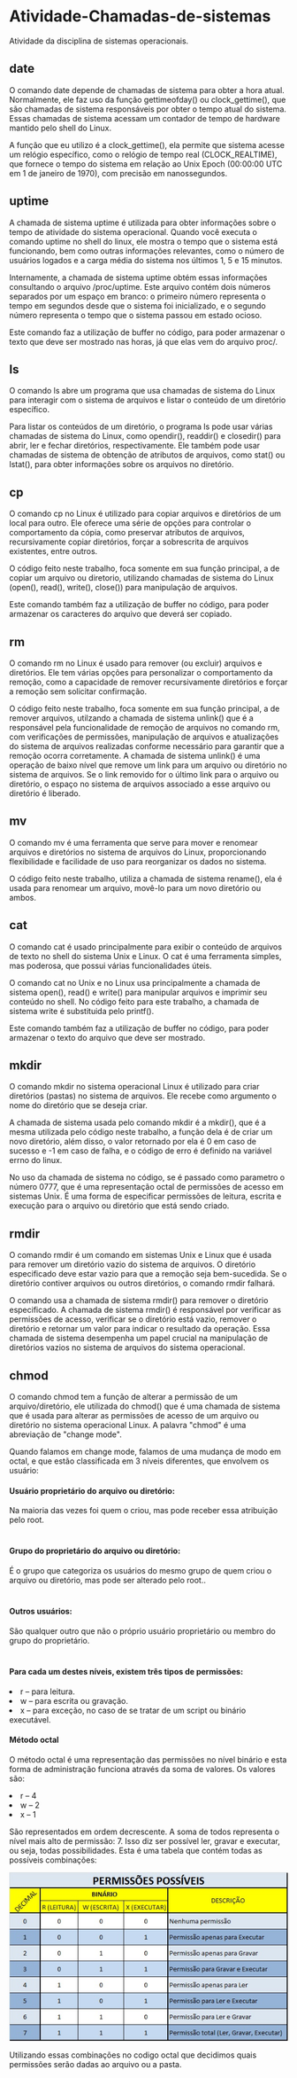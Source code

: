 # Atividade-Chamadas-de-sistemas
Atividade da disciplina de sistemas operacionais.

## date
O comando date depende de chamadas de sistema para obter a hora atual. Normalmente, ele faz uso da função gettimeofday() ou clock_gettime(), que são chamadas de sistema responsáveis por obter o tempo atual do sistema. Essas chamadas de sistema acessam um contador de tempo de hardware mantido pelo shell do Linux.

A função que eu utilizo é a clock_gettime(), ela permite que sistema acesse um relógio específico, como o relógio de tempo real (CLOCK_REALTIME), que fornece o tempo do sistema em relação ao Unix Epoch (00:00:00 UTC em 1 de janeiro de 1970), com precisão em nanossegundos. 

## uptime

A chamada de sistema uptime é utilizada para obter informações sobre o tempo de atividade do sistema operacional. Quando você executa o comando uptime no shell do linux, ele mostra o tempo que o sistema está funcionando, bem como outras informações relevantes, como o número de usuários logados e a carga média do sistema nos últimos 1, 5 e 15 minutos.

Internamente, a chamada de sistema uptime obtém essas informações consultando o arquivo /proc/uptime. Este arquivo contém dois números separados por um espaço em branco: o primeiro número representa o tempo em segundos desde que o sistema foi inicializado, e o segundo número representa o tempo que o sistema passou em estado ocioso.

Este comando faz a utilização de buffer no código, para poder armazenar o texto que deve ser mostrado nas horas, já que elas vem do arquivo proc/.

## ls

O comando ls abre um programa que usa chamadas de sistema do Linux para interagir com o sistema de arquivos e listar o conteúdo de um diretório específico.

Para listar os conteúdos de um diretório, o programa ls pode usar várias chamadas de sistema do Linux, como opendir(), readdir() e closedir() para abrir, ler e fechar diretórios, respectivamente. Ele também pode usar chamadas de sistema de obtenção de atributos de arquivos, como stat() ou lstat(), para obter informações sobre os arquivos no diretório.

## cp

O comando cp no Linux é utilizado para copiar arquivos e diretórios de um local para outro. Ele oferece uma série de opções para controlar o comportamento da cópia, como preservar atributos de arquivos, recursivamente copiar diretórios, forçar a sobrescrita de arquivos existentes, entre outros.

O código feito neste trabalho, foca somente em sua função principal, a de copiar um arquivo ou diretorio, utilizando chamadas de sistema do Linux (open(), read(), write(), close()) para manipulação de arquivos. 

Este comando também faz a utilização de buffer no código, para poder armazenar os caracteres do arquivo que deverá ser copiado.

## rm 

O comando rm no Linux é usado para remover (ou excluir) arquivos e diretórios. Ele tem várias opções para personalizar o comportamento da remoção, como a capacidade de remover recursivamente diretórios e forçar a remoção sem solicitar confirmação.

O código feito neste trabalho, foca somente em sua função principal, a de remover arquivos, utilzando a chamada de sistema unlink() que é a responsável pela funcionalidade de remoção de arquivos no comando rm, com verificações de permissões, manipulação de arquivos e atualizações do sistema de arquivos realizadas conforme necessário para garantir que a remoção ocorra corretamente. A chamada de sistema unlink() é uma operação de baixo nível que remove um link para um arquivo ou diretório no sistema de arquivos. Se o link removido for o último link para o arquivo ou diretório, o espaço no sistema de arquivos associado a esse arquivo ou diretório é liberado.

## mv
O comando mv é uma ferramenta que serve para mover e renomear arquivos e diretórios no sistema de arquivos do Linux, proporcionando flexibilidade e facilidade de uso para reorganizar os dados no sistema.

O código feito neste trabalho, utiliza a chamada de sistema rename(), ela é usada para renomear um arquivo, movê-lo para um novo diretório ou ambos. 

## cat
O comando cat é usado principalmente para exibir o conteúdo de arquivos de texto no shell do sistema Unix e Linux. O cat é uma ferramenta simples, mas poderosa, que possui várias funcionalidades úteis. 

O comando cat no Unix e no Linux usa principalmente a chamada de sistema open(), read() e write() para manipular arquivos e imprimir seu conteúdo no shell. No código feito para este trabalho, a chamada de sistema write é substituida pelo printf().

Este comando também faz a utilização de buffer no código, para poder armazenar o texto do arquivo que deve ser mostrado.

## mkdir

O comando mkdir no sistema operacional Linux é utilizado para criar diretórios (pastas) no sistema de arquivos. Ele recebe como argumento o nome do diretório que se deseja criar.

A chamada de sistema usada pelo comando mkdir é a mkdir(), que é a mesma utilizada pelo código neste trabalho, a função dela é de criar um novo diretório, além disso, o valor retornado por ela é 0 em caso de sucesso e -1 em caso de falha, e o código de erro é definido na variável errno do linux.

No uso da chamada de sistema no código, se é passado como parametro o número 0777, que é uma representação octal de permissões de acesso em sistemas Unix. É uma forma de especificar permissões de leitura, escrita e execução para o arquivo ou diretório que está sendo criado.

## rmdir

O comando rmdir é um comando em sistemas Unix e Linux que é usada para remover um diretório vazio do sistema de arquivos. O diretório especificado deve estar vazio para que a remoção seja bem-sucedida. Se o diretório contiver arquivos ou outros diretórios, o comando rmdir falhará.

O comando usa a chamada de sistema rmdir() para remover o diretório especificado. A chamada de sistema rmdir() é responsável por verificar as permissões de acesso, verificar se o diretório está vazio, remover o diretório e retornar um valor para indicar o resultado da operação. Essa chamada de sistema desempenha um papel crucial na manipulação de diretórios vazios no sistema de arquivos do sistema operacional.

## chmod

O comando chmod tem a função de alterar a permissão de um arquivo/diretório, ele utilizada do chmod() que é uma chamada de sistema que é usada para alterar as permissões de acesso de um arquivo ou diretório no sistema operacional Linux. A palavra "chmod" é uma abreviação de "change mode".

Quando falamos em change mode, falamos de uma mudança de modo em octal, e que estão classificada em 3 níveis diferentes, que envolvem os usuário:

#### Usuário proprietário do arquivo ou diretório:
Na maioria das vezes foi quem o criou, mas pode receber essa atribuição pelo root.
#
#### Grupo do proprietário do arquivo ou diretório:
É o grupo que categoriza os usuários do mesmo grupo de quem criou o arquivo ou diretório, mas pode ser alterado pelo root..
#
#### Outros usuários:
São qualquer outro que não o próprio usuário proprietário ou membro do grupo do proprietário.
#
#### Para cada um destes níveis, existem três tipos de permissões:

<li>
    r – para leitura.
</li>
<li>
    w – para escrita ou gravação.
</li>
<li>
    x – para exceção, no caso de se tratar de um script ou binário executável.
</li>

#### Método octal
O método octal é uma representação das permissões no nível binário e esta forma de administração funciona através da soma de valores. Os valores são:

<li>
    r – 4
</li>
<li>
    w – 2
</li>
<li>
    x – 1
</li>

São representados em ordem decrescente. A soma de todos representa o nível mais alto de permissão: 7. Isso diz ser possível ler, gravar e executar, ou seja, todas possibilidades. Esta é uma tabela que contém todas as possíveis combinações:

![Combinações Possíveis de permissões no Linux](imgs/permissoes_arquivo_linux.jpg)

Utilizando essas combinações no codigo octal que decidimos quais permissões serão dadas ao arquivo ou a pasta.
